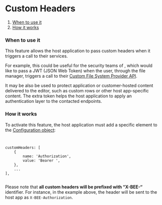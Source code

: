 # Custom Headers

1. [When to use it](broken-reference)
2. [How it works](broken-reference)

### When to use it <a href="#when-to-use-it" id="when-to-use-it"></a>

This feature allows the host application to pass custom headers when it triggers a call to their services.

For example, this could be useful for the security teams of , which would like to pass a JWT (JSON Web Token) when the user, through the file manager, triggers a call to their [Custom File System Provider API](https://docs.beefree.io/connect-your-own-file-storage/).

It may be also be used to protect application or customer-hosted content delivered to the editor, such as custom rows or other host app-specific content. The extra token helps the host application to apply an authentication layer to the contacted endpoints.

### How it works <a href="#how-it-works" id="how-it-works"></a>

To activate this feature, the host application must add a specific element to the [Configuration object](https://docs.beefree.io/configuration-parameters/):

```


customHeaders: [
    {
        name: 'Authorization',
        value: 'Bearer ',
    },
    ...
],


```

Please note that **all custom headers will be prefixed with “X-BEE-“** identifier. For instance, in the example above, the header will be sent to the host app as `X-BEE-Authorization`.
